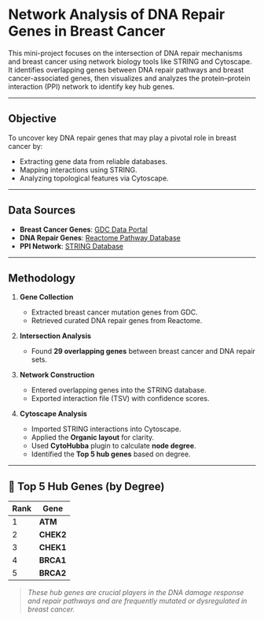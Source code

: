# Network Analysis of DNA Repair Genes in Breast Cancer

This mini-project focuses on the intersection of DNA repair mechanisms and breast cancer using network biology tools like STRING and Cytoscape. It identifies overlapping genes between DNA repair pathways and breast cancer-associated genes, then visualizes and analyzes the protein–protein interaction (PPI) network to identify key hub genes.

---

## Objective

To uncover key DNA repair genes that may play a pivotal role in breast cancer by:
- Extracting gene data from reliable databases.
- Mapping interactions using STRING.
- Analyzing topological features via Cytoscape.

---

## Data Sources

- **Breast Cancer Genes**: [GDC Data Portal](https://portal.gdc.cancer.gov/)
- **DNA Repair Genes**: [Reactome Pathway Database](https://reactome.org/)
- **PPI Network**: [STRING Database](https://string-db.org/)

---

## Methodology

1. **Gene Collection**
   - Extracted breast cancer mutation genes from GDC.
   - Retrieved curated DNA repair genes from Reactome.

2. **Intersection Analysis**
   - Found **29 overlapping genes** between breast cancer and DNA repair sets.

3. **Network Construction**
   - Entered overlapping genes into the STRING database.
   - Exported interaction file (TSV) with confidence scores.

4. **Cytoscape Analysis**
   - Imported STRING interactions into Cytoscape.
   - Applied the **Organic layout** for clarity.
   - Used **CytoHubba** plugin to calculate **node degree**.
   - Identified the **Top 5 hub genes** based on degree.

---

## 🧬 Top 5 Hub Genes (by Degree)

| Rank | Gene    |
|------|---------|
| 1    | **ATM**   |
| 2    | **CHEK2** |
| 3    | **CHEK1** |
| 4    | **BRCA1** |
| 5    | **BRCA2** |

> *These hub genes are crucial players in the DNA damage response and repair pathways and are frequently mutated or dysregulated in breast cancer.*

